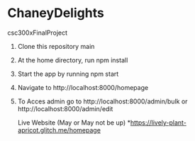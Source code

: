 # ChaneyDelights
csc300xFinalProject

1. Clone this repository  main
2. At the home directory, run npm install
3. Start the app by running npm start
4. Navigate to http://localhost:8000/homepage
5. To Acces admin go to http://localhost:8000/admin/bulk or http://localhost:8000/admin/edit

    Live Website (May or May  not be up)
   *https://lively-plant-apricot.glitch.me/homepage 
